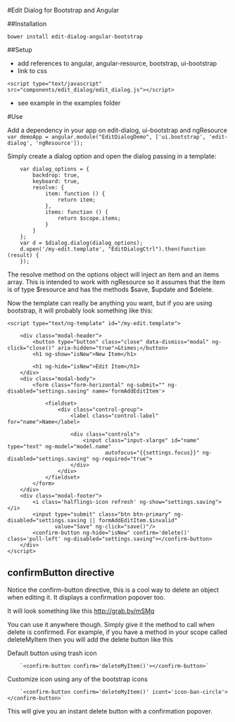 #Edit Dialog for Bootstrap and Angular

##Installation

`bower install edit-dialog-angular-bootstrap`

##Setup

* add references to angular, angular-resource, bootstrap, ui-bootstrap
* link to css

`<script type="text/javascript" src="components/edit_dialog/edit_dialog.js"></script>`

* see example in the examples folder

#Use

Add a dependency in your app on edit-dialog, ui-bootstrap and ngResource
`var demoApp = angular.module("EditDialogDemo", ['ui.bootstrap', 'edit-dialog', 'ngResource']);`

Simply create a dialog option and open the dialog passing in a template:

        var dialog_options = {
            backdrop: true,
            keyboard: true,
            resolve: {
                item: function () {
                    return item;
                },
                items: function () {
                    return $scope.items;
                }
            }
        };
        var d = $dialog.dialog(dialog_options);
        d.open('/my-edit.template', "EditDialogCtrl").then(function (result) {
        });

The resolve method on the options object will inject an item and an items array.  This is intended to work with ngResource so it assumes that the item is of type $resource and has the methods $save, $update and $delete.

Now the template can really be anything you want, but if you are using bootstrap, it will probably look something like this:

    <script type="text/ng-template" id="/my-edit.template">

        <div class="modal-header">
            <button type="button" class="close" data-dismiss="modal" ng-click="close()" aria-hidden="true">&times;</button>
            <h1 ng-show="isNew">New Item</h1>

            <h1 ng-hide="isNew">Edit Item</h1>
        </div>
        <div class="modal-body">
            <form class="form-horizontal" ng-submit="" ng-disabled="settings.saving" name='formAddEditItem'>

                <fieldset>
                    <div class="control-group">
                        <label class="control-label" for="name">Name</label>

                        <div class="controls">
                            <input class="input-xlarge" id="name" type="text" ng-model="model.name"
                                   autofocus="{{settings.focus}}" ng-disabled="settings.saving" ng-required="true">
                        </div>
                    </div>
                </fieldset>
            </form>
        </div>
        <div class="modal-footer">
            <i class='halflings-icon refresh' ng-show="settings.saving"></i>
            <input type="submit" class="btn btn-primary" ng-disabled="settings.saving || formAddEditItem.$invalid"
                   value="Save" ng-click="save()"/>
            <confirm-button ng-hide="isNew" confirm='delete()' class='pull-left' ng-disabled="settings.saving"></confirm-button>
        </div>
    </script>


## confirmButton directive
Notice the confirm-button directive, this is a cool way to delete an object when editing it.  It displays a confirmation popover too.

It will look something like this http://grab.by/mSMq

You can use it anywhere though.  Simply give it the method to call when delete is confirmed.  For example, if you have a method in your scope called deleteMyItem then you will add the delete button like this

Default button using trash icon

        `<confirm-button confirm='deleteMyItem()'></confirm-button>`

Customize icon using any of the bootstrap icons

        `<confirm-button confirm='deleteMyItem()' icont='icon-ban-circle'></confirm-button>`

This will give you an instant delete button with a confirmation popover.



